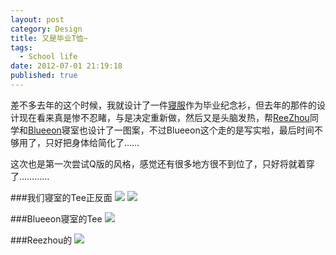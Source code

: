 ```yaml
---
layout: post
category: Design
title: 又是毕业T恤~
tags:
  - School life
date: 2012-07-01 21:19:18
published: true
---
```


差不多去年的这个时候，我就设计了一件<a href="http://imjacob.me/2011/10/08/whos-your-daddy/">寝服</a>作为毕业纪念衫，但去年的那件的设计现在看来真是惨不忍睹，与是决定重新做，然后又是头脑发热，帮<a href="http://tomzhou.sinaapp.com/">ReeZhou</a>同学和<a href="http://blueeon.net/">Blueeon</a>寝室也设计了一图案，不过Blueeon这个走的是写实啦，最后时间不够用了，只好把身体给简化了……


这次也是第一次尝试Q版的风格，感觉还有很多地方很不到位了，只好将就着穿了…………
<!--more-->


###我们寝室的Tee正反面
<img src="http://pic.yupoo.com/jacobz/C5an0eH3/medish.jpg" />
<img src="http://pic.yupoo.com/jacobz/C5amSGnE/medium.jpg" />


###Blueeon寝室的Tee
<img src="http://pic.yupoo.com/jacobz/C5amZ0ce/medish.jpg" />


###Reezhou的
<img src="http://pic.yupoo.com/jacobz/C5amV0SW/medish.jpg" />